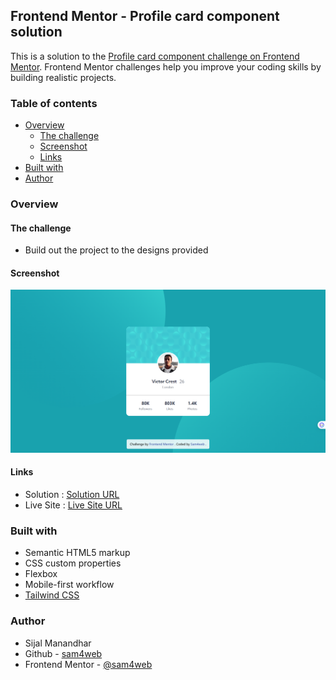 ## Frontend Mentor - Profile card component solution

This is a solution to the [Profile card component challenge on Frontend Mentor](https://www.frontendmentor.io/challenges/profile-card-component-cfArpWshJ). Frontend Mentor challenges help you improve your coding skills by building realistic projects.

### Table of contents

- [Overview](#overview)
  - [The challenge](#the-challenge)
  - [Screenshot](#screenshot)
  - [Links](#links)
- [Built with](#built-with)
- [Author](#author)

### Overview

#### The challenge

- Build out the project to the designs provided

#### Screenshot

![screenshot](./screenshot.png)

#### Links

- Solution : [Solution URL](https://www.frontendmentor.io/solutions/profile-card-component-reY7kZ0Un8)
- Live Site : [Live Site URL](https://sam4web.github.io/profile_card_component/)

### Built with

- Semantic HTML5 markup
- CSS custom properties
- Flexbox
- Mobile-first workflow
- [Tailwind CSS](https://tailwindcss.com/)

### Author

- Sijal Manandhar
- Github - [sam4web](https://github.com/sam4web/)
- Frontend Mentor - [@sam4web](https://www.frontendmentor.io/profile/sam4web)
